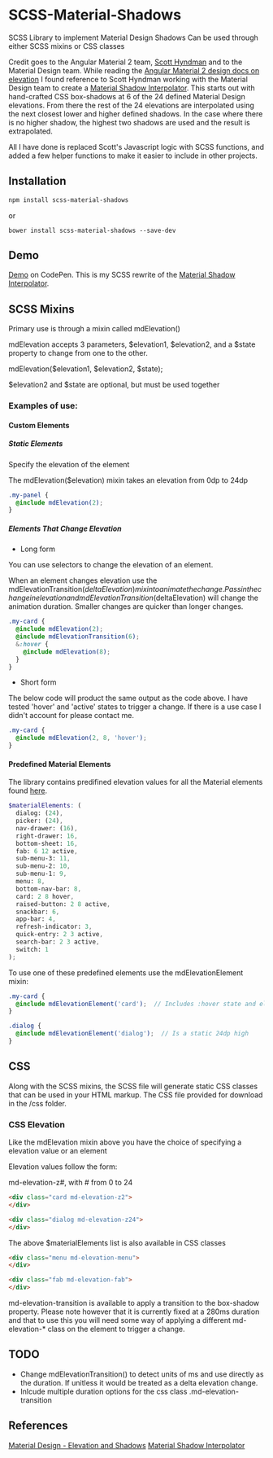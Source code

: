 # SCSS-Material-Shadows

SCSS Library to implement Material Design Shadows
Can be used through either SCSS mixins or CSS classes

Credit goes to the Angular Material 2 team, [Scott Hyndman](https://github.com/shyndman) and to the Material Design team.
While reading the [Angular Material 2 design docs on elevation](https://docs.google.com/document/d/1W3NGSLqDZzjbBBLW2C6y_6NUxtvdZAVaJvg58LY3Q0E/preview#) I found reference to Scott Hyndman working with the Material Design team to create a [Material Shadow Interpolator](http://codepen.io/shyndman/pen/ojxmdY). This starts out with hand-crafted CSS box-shadows at 6 of the 24 defined Material Design elevations. From there the rest of the 24 elevations are interpolated using the next closest lower and higher defined shadows. In the case where there is no higher shadow, the highest two shadows are used and the result is extrapolated.

All I have done is replaced Scott's Javascript logic with SCSS functions, and added a few helper functions to make it easier to include in other projects.

## Installation

```SCSS
npm install scss-material-shadows
```

or

```
bower install scss-material-shadows --save-dev
```

## Demo

[Demo](http://codepen.io/prestopasto/pen/oLmgqm?editors=1100) on CodePen. This is my SCSS rewrite of the [Material Shadow Interpolator](http://codepen.io/shyndman/pen/ojxmdY).

## SCSS Mixins

Primary use is through a mixin called mdElevation()

mdElevation accepts 3 parameters, $elevation1, $elevation2, and a \$state property to change from one to the other.

mdElevation($elevation1, $elevation2, \$state);

$elevation2 and $state are optional, but must be used together

### Examples of use:

#### Custom Elements

##### Static Elements

Specify the elevation of the element

The mdElevation(\$elevation) mixin takes an elevation from 0dp to 24dp

```SCSS
.my-panel {
  @include mdElevation(2);
}
```

##### Elements That Change Elevation

- Long form

You can use selectors to change the elevation of an element.

When an element changes elevation use the mdElevationTransition($deltaElevation) mixin to animate the change.  Pass in the change in elevation and mdElevationTransition($deltaElevation) will change the animation duration. Smaller changes are quicker than longer changes.

```SCSS
.my-card {
  @include mdElevation(2);
  @include mdElevationTransition(6);
  &:hover {
    @include mdElevation(8);
  }
}
```

- Short form

The below code will product the same output as the code above. I have tested 'hover' and 'active' states to trigger a change. If there is a use case I didn't account for please contact me.

```SCSS
.my-card {
  @include mdElevation(2, 8, 'hover');
}
```

#### Predefined Material Elements

The library contains predifined elevation values for all the Material elements found [here](https://material.google.com/material-design/elevation-shadows.html).

```SCSS
$materialElements: (
  dialog: (24),
  picker: (24),
  nav-drawer: (16),
  right-drawer: 16,
  bottom-sheet: 16,
  fab: 6 12 active,
  sub-menu-3: 11,
  sub-menu-2: 10,
  sub-menu-1: 9,
  menu: 8,
  bottom-nav-bar: 8,
  card: 2 8 hover,
  raised-button: 2 8 active,
  snackbar: 6,
  app-bar: 4,
  refresh-indicator: 3,
  quick-entry: 2 3 active,
  search-bar: 2 3 active,
  switch: 1
);
```

To use one of these predefined elements use the mdElevationElement mixin:

```SCSS
.my-card {
  @include mdElevationElement('card');  // Includes :hover state and elevation change from 2dp to 8dp
}
```

```SCSS
.dialog {
  @include mdElevationElement('dialog');  // Is a static 24dp high
}
```

## CSS

Along with the SCSS mixins, the SCSS file will generate static CSS classes that can be used in your HTML markup. The CSS file provided for download in the /css folder.

### CSS Elevation

Like the mdElevation mixin above you have the choice of specifying a elevation value or an element

Elevation values follow the form:

md-elevation-z#, with # from 0 to 24

```HTML
<div class="card md-elevation-z2">
</div>
```

```HTML
<div class="dialog md-elevation-z24">
</div>
```

The above \$materialElements list is also available in CSS classes

```HTML
<div class="menu md-elevation-menu">
</div>
```

```HTML
<div class="fab md-elevation-fab">
</div>
```

md-elevation-transition is available to apply a transition to the box-shadow property. Please note however that it is currently fixed at a 280ms duration and that to use this you will need some way of applying a different md-elevation-\* class on the element to trigger a change.

## TODO

- Change mdElevationTransition() to detect units of ms and use directly as the duration. If unitless it would be treated as a delta elevation change.
- Inlcude multiple duration options for the css class .md-elevation-transition

## References

[Material Design - Elevation and Shadows](https://material.google.com/material-design/elevation-shadows.html)
[Material Shadow Interpolator](http://codepen.io/shyndman/pen/ojxmdY)
